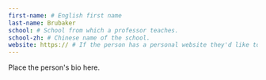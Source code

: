 ```yaml
---
first-name: # English first name
last-name: Brubaker
school: # School from which a professor teaches.
school-zh: # Chinese name of the school.
website: https:// # If the person has a personal website they'd like to include, include it here. Otherwise, remove this line.
---
```


Place the person's bio here.